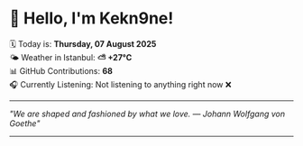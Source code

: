# 👋 Hello, I'm Kekn9ne!

🗓️ Today is: **Thursday, 07 August 2025**  
🌤️ Weather in Istanbul: **⛅️  +27°C**  
📊 GitHub Contributions: **68**  
🎧 Currently Listening: Not listening to anything right now ❌

---

_"We are shaped and fashioned by what we love. — *Johann Wolfgang von Goethe*"_

---
